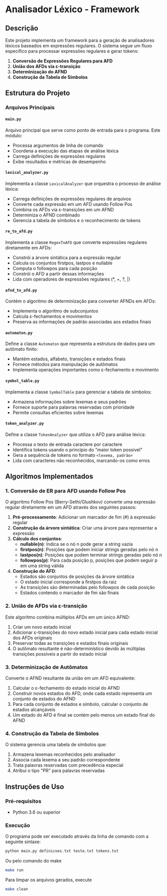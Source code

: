 # Analisador Léxico - Framework

## Descrição
Este projeto implementa um framework para a geração de analisadores léxicos baseados em expressões regulares. O sistema segue um fluxo específico para processar expressões regulares e gerar tokens:

1. **Conversão de Expressões Regulares para AFD**
2. **União dos AFDs via ε-transição**
3. **Determinização do AFND**
4. **Construção da Tabela de Símbolos**

## Estrutura do Projeto

### Arquivos Principais

#### `main.py`
Arquivo principal que serve como ponto de entrada para o programa. Este módulo:
- Processa argumentos de linha de comando
- Coordena a execução das etapas de análise léxica
- Carrega definições de expressões regulares
- Exibe resultados e métricas de desempenho

#### `lexical_analyzer.py`
Implementa a classe `LexicalAnalyzer` que orquestra o processo de análise léxica:
- Carrega definições de expressões regulares de arquivos
- Converte cada expressão em um AFD usando Follow Pos
- Combina os AFDs via ε-transições em um AFND
- Determiniza o AFND combinado
- Gerencia a tabela de símbolos e o reconhecimento de tokens

#### `re_to_afd.py`
Implementa a classe `RegexToAFD` que converte expressões regulares diretamente em AFDs:
- Constrói a árvore sintática para a expressão regular
- Calcula os conjuntos firstpos, lastpos e nullable
- Computa o followpos para cada posição
- Constrói o AFD a partir dessas informações
- Lida com operadores de expressões regulares (*, +, ?, |)

#### `afnd_to_afd.py`
Contém o algoritmo de determinização para converter AFNDs em AFDs:
- Implementa o algoritmo de subconjuntos
- Calcula ε-fechamentos e movimentos
- Preserva as informações de padrão associadas aos estados finais

#### `automaton.py`
Define a classe `Automaton` que representa a estrutura de dados para um autômato finito:
- Mantém estados, alfabeto, transições e estados finais
- Fornece métodos para manipulação de autômatos
- Implementa operações importantes como ε-fechamento e movimento

#### `symbol_table.py`
Implementa a classe `SymbolTable` para gerenciar a tabela de símbolos:
- Armazena informações sobre lexemas e seus padrões
- Fornece suporte para palavras reservadas com prioridade
- Permite consultas eficientes sobre lexemas

#### `token_analyzer.py`
Define a classe `TokenAnalyzer` que utiliza o AFD para análise léxica:
- Processa o texto de entrada caractere por caractere
- Identifica tokens usando o princípio do "maior token possível"
- Gera a sequência de tokens no formato `<lexema, padrão>`
- Lida com caracteres não reconhecidos, marcando-os como erros

## Algoritmos Implementados

### 1. Conversão de ER para AFD usando Follow Pos
O algoritmo Follow Pos (Berry-Sethi/Glushkov) converte uma expressão regular diretamente em um AFD através dos seguintes passos:

1. **Pré-processamento**: Adicionar um marcador de fim (#) à expressão regular
2. **Construção da árvore sintática**: Criar uma árvore para representar a expressão
3. **Cálculo dos conjuntos**:
   - **nullable(n)**: Indica se o nó n pode gerar a string vazia
   - **firstpos(n)**: Posições que podem iniciar strings geradas pelo nó n
   - **lastpos(n)**: Posições que podem terminar strings geradas pelo nó n
   - **followpos(p)**: Para cada posição p, posições que podem seguir p em uma string válida
4. **Construção do AFD**:
   - Estados são conjuntos de posições da árvore sintática
   - O estado inicial corresponde a firstpos da raiz
   - As transições são determinadas pelo followpos de cada posição
   - Estados contendo o marcador de fim são finais

### 2. União de AFDs via ε-transição
Este algoritmo combina múltiplos AFDs em um único AFND:

1. Criar um novo estado inicial
2. Adicionar ε-transições do novo estado inicial para cada estado inicial dos AFDs originais
3. Preservar todas as transições e estados finais originais
4. O autômato resultante é não-determinístico devido às múltiplas transições possíveis a partir do estado inicial

### 3. Determinização de Autômatos
Converte o AFND resultante da união em um AFD equivalente:

1. Calcular o ε-fechamento do estado inicial do AFND
2. Construir novos estados do AFD, onde cada estado representa um conjunto de estados do AFND
3. Para cada conjunto de estados e símbolo, calcular o conjunto de estados alcançáveis
4. Um estado do AFD é final se contém pelo menos um estado final do AFND

### 4. Construção da Tabela de Símbolos
O sistema gerencia uma tabela de símbolos que:

1. Armazena lexemas reconhecidos pelo analisador
2. Associa cada lexema a seu padrão correspondente
3. Trata palavras reservadas com precedência especial
4. Atribui o tipo "PR" para palavras reservadas

## Instruções de Uso

### Pré-requisitos
- Python 3.6 ou superior

### Execução
O programa pode ser executado através da linha de comando com a seguinte sintaxe:

```bash
python main.py definicoes.txt teste.txt tokens.txt
```

Ou pelo comando do make

```bash
make run
```

Para limpar os arquivos gerados, execute

```bash
make clean
```

